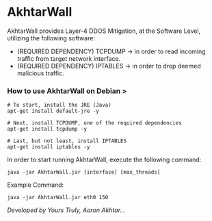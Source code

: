 # AkhtarWall
AkhtarWall provides Layer-4 DDOS Mitigation, at the Software Level, utilizing the following software:

 - (REQUIRED DEPENDENCY) TCPDUMP -> in order to read incoming traffic from target network interface.
 - (REQUIRED DEPENDENCY) IPTABLES -> in order to drop deemed malicious traffic. 

### How to use AkhtarWall on Debian >
```shell
# To start, install the JRE (Java)
apt-get install default-jre -y

# Next, install TCPDUMP, one of the required dependencies
apt-get install tcpdump -y

# Last, but not least, install IPTABLES
apt-get install iptables -y
```

In order to start running AkhtarWall, execute the following command:
```
java -jar AkhtarWall.jar [interface] [max_threads]
```
Example Command:
```
java -jar AkhtarWall.jar eth0 150
```

*Developed by Yours Truly, Aaron Akhtar...*

